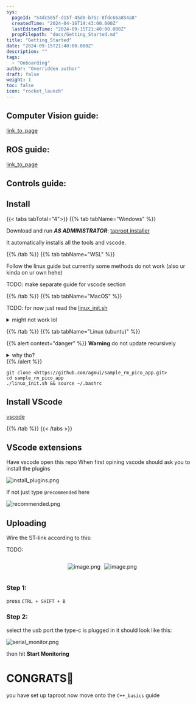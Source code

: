 ```yaml
---
sys:
  pageId: "54dc585f-d15f-45d0-b75c-8fdc66a854a8"
  createdTime: "2024-04-16T19:43:00.000Z"
  lastEditedTime: "2024-09-15T21:40:00.000Z"
  propFilepath: "docs/Getting_Started.md"
title: "Getting_Started"
date: "2024-09-15T21:40:00.000Z"
description: ""
tags:
  - "Onboarding"
author: "Overridden author"
draft: false
weight: 1
toc: false
icon: "rocket_launch"
---
```


## Computer Vision guide:

[link_to_page](86d45bc0-388b-4d26-8848-44f255f73d0e)

## ROS guide:

[link_to_page](3c76c1de-ec8f-46d6-8b0a-294005edc2d5)

## Controls guide:

## Install

{{< tabs tabTotal="4">}}
{{% tab tabName="Windows" %}}

Download and run _**AS ADMINISTRATOR**_: [taproot installer](https://github.com/Thornbots/TeachingFreshies/releases/tag/1.0)

It automatically installs all the tools and vscode.

{{% /tab %}}
{{% tab tabName="WSL" %}}

Follow the linux guide but currently some methods do not work (also ur kinda on ur own hehe)

TODO: make separate guide for vscode section

{{% /tab %}}
{{% tab tabName="MacOS" %}}

TODO: for now just read the [linux_init.sh](https://github.com/agmui/sample_rm_pico_app/blob/main/linux_init.sh)

<details>
<summary>might not work lol</summary>

`brew install libusb pkg-config`

Next install: [vscode](https://code.visualstudio.com/Download)

</details>

{{% /tab %}}
{{% tab tabName="Linux (ubuntu)" %}}

{{% alert context="danger" %}}
**Warning** do not update recursively
<details>
<summary>why tho?</summary>
There are some submodules that may go on for a while (like tinyusb) and I highly
recommend you don't need to get them.
If you want to see what submodules I update just look in `linux_init.sh`
</details>
{{% /alert %}}

```shell
git clone <https://github.com/agmui/sample_rm_pico_app.git>
cd sample_rm_pico_app
./linux_init.sh && source ~/.bashrc
```

## Install VScode

[vscode](https://code.visualstudio.com/Download)

{{% /tab %}}
{{< /tabs >}}

## VScode extensions

Have vscode open this repo
When first opining vscode should ask you to install the plugins

![install_plugins.png](https://prod-files-secure.s3.us-west-2.amazonaws.com/d518164a-d88e-44d1-a4ee-3adb3bd8bce0/89bd30f0-1825-4e77-867b-0a41ce370880/install_plugins.png?X-Amz-Algorithm=AWS4-HMAC-SHA256&X-Amz-Content-Sha256=UNSIGNED-PAYLOAD&X-Amz-Credential=ASIAZI2LB466ZFFQOZC4%2F20250224%2Fus-west-2%2Fs3%2Faws4_request&X-Amz-Date=20250224T090922Z&X-Amz-Expires=3600&X-Amz-Security-Token=IQoJb3JpZ2luX2VjEPH%2F%2F%2F%2F%2F%2F%2F%2F%2F%2FwEaCXVzLXdlc3QtMiJHMEUCIQClsE7zrjI%2FkGQ%2BSlKuaRyC6PP1RCFNql3G55uB0iNWugIgLE2Y5wOHoUnAoxcALkG%2FrNy7zRZ4RYLC4DDenbAUKXcq%2FwMIKhAAGgw2Mzc0MjMxODM4MDUiDEymqJV8PiaPiKHz5SrcA%2FmeU8gkTXejXmri1Ve%2BycReCPYhQ6Ku2zD86mpS9R%2BqOZOz4kQlTxfajPi0Hj48qNbnjsvnm1FF5Z2j2HXr55gg6H5qgpggCm7PcpnqXC5VCQOoXx5%2FBVJT4vOqbtFzmH1dmCaIzQo94tnKfp4QD%2F4ipH2LRKCmPWGd5SkW%2FqEgURPbF4BDU8yD9LVBwQP%2FwLb7BrTrzh3lwluzlkFpogjEmQDY1NAdLTIti1z7L1%2FWfcdUo8wYcyKz%2BtVrmo1yxYUbfUMWld6nXlyHsoSJVTm7ir0mLV0InYWbrIhJ7ce31sc106%2BqIOImMO%2BavizJPlVTOzV0d52WoiyoPbwlie2BfX3%2FIQEfL8ycVMYw4f5TqaY2k7ovir4Ae%2BqN2KvlD5G6%2BhoEEzBQru4MWLUBUSWg1dPNZ%2FwAXvDLLJSTtpXvUsewZt%2B6B8P9QzHH1Jr8ecnVoWxlCKlQldJjYi7nMcqsnAj%2F2sqflD5vIjY%2FBV3ra4EnyM7kpGxib9Y2h8THcDoS6qF%2Bi9ZcQVXGoNLJP9kOTmHckuUy4Cefgj0wFYnVqCggFttf8bhhaTE3AN8zlAXxfkD2oaCmav0vRYcxqx%2FrlFx3xwSalTT%2BYJBw2q2ReBiA7FyEbqvFexbZMJbr8L0GOqUBg1kYwCT8DRy98GDx2yoVVleko291ghCf8YcsiPV0ixgLXIxnt7Mwcxw6Ij92w4sbNmIVTcU6vmxw3VwCDvBBJOl87lTX06Ra%2Bue5ydegVKOym2uVvufZjGcY0G1sQxJMIi%2FOLpi9Rw1g8OPTSbZ%2FD3L7DfBZJ3cYC%2BVwRpyUPuwsdlt%2BHOg56bqDN%2BAR3Uy4M0lPZG057yPD31cHUDbAN0yw%2FcJW&X-Amz-Signature=a6d0128b159e9dd297be90a0b3841f0c58e442fe0c5cdac2e5bce2e1f693dfad&X-Amz-SignedHeaders=host&x-id=GetObject)

If not just type `@recommended` here  

![recommended.png](https://prod-files-secure.s3.us-west-2.amazonaws.com/d518164a-d88e-44d1-a4ee-3adb3bd8bce0/61e661e9-5d85-4dfc-be0d-8d2097a5e793/recommended.png?X-Amz-Algorithm=AWS4-HMAC-SHA256&X-Amz-Content-Sha256=UNSIGNED-PAYLOAD&X-Amz-Credential=ASIAZI2LB466ZFFQOZC4%2F20250224%2Fus-west-2%2Fs3%2Faws4_request&X-Amz-Date=20250224T090922Z&X-Amz-Expires=3600&X-Amz-Security-Token=IQoJb3JpZ2luX2VjEPH%2F%2F%2F%2F%2F%2F%2F%2F%2F%2FwEaCXVzLXdlc3QtMiJHMEUCIQClsE7zrjI%2FkGQ%2BSlKuaRyC6PP1RCFNql3G55uB0iNWugIgLE2Y5wOHoUnAoxcALkG%2FrNy7zRZ4RYLC4DDenbAUKXcq%2FwMIKhAAGgw2Mzc0MjMxODM4MDUiDEymqJV8PiaPiKHz5SrcA%2FmeU8gkTXejXmri1Ve%2BycReCPYhQ6Ku2zD86mpS9R%2BqOZOz4kQlTxfajPi0Hj48qNbnjsvnm1FF5Z2j2HXr55gg6H5qgpggCm7PcpnqXC5VCQOoXx5%2FBVJT4vOqbtFzmH1dmCaIzQo94tnKfp4QD%2F4ipH2LRKCmPWGd5SkW%2FqEgURPbF4BDU8yD9LVBwQP%2FwLb7BrTrzh3lwluzlkFpogjEmQDY1NAdLTIti1z7L1%2FWfcdUo8wYcyKz%2BtVrmo1yxYUbfUMWld6nXlyHsoSJVTm7ir0mLV0InYWbrIhJ7ce31sc106%2BqIOImMO%2BavizJPlVTOzV0d52WoiyoPbwlie2BfX3%2FIQEfL8ycVMYw4f5TqaY2k7ovir4Ae%2BqN2KvlD5G6%2BhoEEzBQru4MWLUBUSWg1dPNZ%2FwAXvDLLJSTtpXvUsewZt%2B6B8P9QzHH1Jr8ecnVoWxlCKlQldJjYi7nMcqsnAj%2F2sqflD5vIjY%2FBV3ra4EnyM7kpGxib9Y2h8THcDoS6qF%2Bi9ZcQVXGoNLJP9kOTmHckuUy4Cefgj0wFYnVqCggFttf8bhhaTE3AN8zlAXxfkD2oaCmav0vRYcxqx%2FrlFx3xwSalTT%2BYJBw2q2ReBiA7FyEbqvFexbZMJbr8L0GOqUBg1kYwCT8DRy98GDx2yoVVleko291ghCf8YcsiPV0ixgLXIxnt7Mwcxw6Ij92w4sbNmIVTcU6vmxw3VwCDvBBJOl87lTX06Ra%2Bue5ydegVKOym2uVvufZjGcY0G1sQxJMIi%2FOLpi9Rw1g8OPTSbZ%2FD3L7DfBZJ3cYC%2BVwRpyUPuwsdlt%2BHOg56bqDN%2BAR3Uy4M0lPZG057yPD31cHUDbAN0yw%2FcJW&X-Amz-Signature=8df9f55bce8e1d100d4785c7cc195846d83a7fa1ecc7442a42a6cc32abf9388d&X-Amz-SignedHeaders=host&x-id=GetObject)

## Uploading

Wire the ST-link according to this:

TODO:

<div style="display: flex;flex-direction: row; column-gap:10px; max-width: 630px;justify-content: center;">
<div>

![image.png](https://prod-files-secure.s3.us-west-2.amazonaws.com/d518164a-d88e-44d1-a4ee-3adb3bd8bce0/210ecb78-1116-4d7b-b9b7-2292f66fa2c2/image.png?X-Amz-Algorithm=AWS4-HMAC-SHA256&X-Amz-Content-Sha256=UNSIGNED-PAYLOAD&X-Amz-Credential=ASIAZI2LB4663XAHXDGH%2F20250224%2Fus-west-2%2Fs3%2Faws4_request&X-Amz-Date=20250224T090924Z&X-Amz-Expires=3600&X-Amz-Security-Token=IQoJb3JpZ2luX2VjEPH%2F%2F%2F%2F%2F%2F%2F%2F%2F%2FwEaCXVzLXdlc3QtMiJHMEUCIDLLwvelzq55VR6XuNF2M1mAe7xkCpWjmrhWblLxIC3fAiEA3oJ0LEKU5SLQX4iWO9bTrSXbnWWh33oggeqCxsas51cq%2FwMIKhAAGgw2Mzc0MjMxODM4MDUiDGyNAU9SwWabplncpircA5y5NMHmwET0HxkKehpk4%2FByBNlBiVPCoFLwWzV9zBe8t%2BLa2jcOMYj02jAOpboZUY0GLfGatuY6OXojEl8VmqJYDldzbbTqnDs67Z%2B753kXkako1ihEKlBfBt5dSzZdHdKTqgqTqN%2BB557ca3IDajmY2QTtvEwQUkLLsnztB6kIEOM%2FkITRVA2Dy4qqIy99rvVjrDWMeAt1ADIuwvR8OixYY33xjSK8r2LCb8jkgVr55RvDICh2nrjVjsPw0%2BSy08spwkwQqF4QcTQ7cA9LiCxk61ZsEireTNJaMOIBieX58zdKocBC12VvA1QJatPVKV91%2Bwqhh2C9mHFbF7gZBvgPcGGg1zTdP5y5iqj2mjWoPisM5hXemc5GZ2hWuEoI9WTWnJS0QfDHl2haOHzPGqrv1%2BPa6L%2FioiXzywP2SNURmipUVY8wZwTS6mVCDNM5067MJmoKwDbHrKxpkpYaS%2Bc2cC1m%2Fw1zSKTvTzwk3MgQUDGLFNFibuWDOHyfjvSRrzTo5gTZUpHZGiRXEeAEyVRlX4T77ysICik7sv5r8kdFW8r281FbmKduM5nMfd95HfXmntBgLKPAzS6D9zUQN95Wo1Rl%2BboRsYmbsBt8z%2B16TQubIZo8wC5DPuKZMMLr8L0GOqUB5wnxAVn8RU2hTFxeaDP4Ffoil2YpJJvKbDl6ZT8BkOJvr2MNHU%2Bmitk1Aci54zNz5lE977NIerrWBrJUJ4uNdYCOFFf7tyEXdwjMUWviSF%2FRQTlr1JYyCR8v5CDCWXlgs692zClVuKjN0%2FuvU6%2FObBvwIMV07IOYGW420oIvcKmxYEDofWajUfHmSpqfsSx1XYt5yvoqaP1FEOi3F9WJH4e1XZiS&X-Amz-Signature=93ea037fa1999aaab3601e132271eb96d0b982d734bcf005fb294ac9b956e72d&X-Amz-SignedHeaders=host&x-id=GetObject)

</div>
<div>

![image.png](https://prod-files-secure.s3.us-west-2.amazonaws.com/d518164a-d88e-44d1-a4ee-3adb3bd8bce0/33a0fd0f-8ca6-4a86-8e09-26e95ded1fff/image.png?X-Amz-Algorithm=AWS4-HMAC-SHA256&X-Amz-Content-Sha256=UNSIGNED-PAYLOAD&X-Amz-Credential=ASIAZI2LB466WGRBNS2X%2F20250224%2Fus-west-2%2Fs3%2Faws4_request&X-Amz-Date=20250224T090925Z&X-Amz-Expires=3600&X-Amz-Security-Token=IQoJb3JpZ2luX2VjEPH%2F%2F%2F%2F%2F%2F%2F%2F%2F%2FwEaCXVzLXdlc3QtMiJIMEYCIQD6DnUYfpSN0xvL70YCUhAb%2BzTkOyfv5Z789SpjIJjKdAIhAKTpqzOyEF1dU2yd6oCDDz0jLwK8ni%2FfsGDcTILj919xKv8DCCoQABoMNjM3NDIzMTgzODA1IgzFFq2whweOmCYC0AIq3AN7cHyar4hg1Xf1kYZpDocCkRp%2F3B3ulsyVo2vhvjBw9dL2PFZiIHunj6cPkjh84gbwruA6WSg6%2FUh92rCDOESroxIFlnKJ6BMJq0ccbzu5nXua7zwYRl%2BymkR1dQdhg%2BPbNIXLwiXHGwrhfFvrl%2B4KYp%2FfTr6tEqmGcmYax6F7W4TS08JL0RUnecq3MUl%2FJCnn4BW3TyZcwNyXYcSqLoyP88r1E4xuNx7q8bxSUiZWzrUvaadCUyXZXWZPajpjlyH3FWOXTu0KV%2FMfOokmXLnXZEWe%2F6MbrTosUvm%2BS%2BEIFPF328ov1GujQy1uhr%2FiyzcMHZPIeRXbp1hIA1N3YGcxLYfUzusfvCr3AzKoP4%2BmU7KRu5RoIYAGQ5asaZB4NH1lRJiMxnqjwSs6B6HTSJJgkANgA%2FtGgCy6uy9udszQV3a6clQ4jAir5fPk8jbm2LFMtXi3rRR4MxeL0CFBAqxTzoNQw%2BLMWlQWbzM%2BvyqZm8mn%2BC9k3e0BUm7CYq%2BYR9URE5eYu74CrkB0kdMX88tGdoSQBYYTtAG%2BXiEPLlpV9FnaGLnFXsypqwZuK7sluMtM8UHMNVxbP5RJXyVU1wqN5Rj0%2F%2BZA0WpDfqV5F4uw58U03RrwYvjFJAch4zCN7PC9BjqkAYGh6KvjHsihfmFS1VX%2BV6muQj%2FdjohRU5T2mmG6H%2BnufH88BJ%2F0wwI3TLmEWzfnFPxcSOqlNfwLmlyhP%2Fu3RkGURSyqVnv6zzpwKdRZ0AXlIW0be%2FMCtQDe2Q5qrYfrzwd9dAIAB6csXKMmpGx2nj98A7eh8WAMYjcUQt%2BK9AeCxwnN76G5pGeaLVGXiPZgO3MlgIGFxQo8Ati1RD2DjYzove%2FB&X-Amz-Signature=c9c615fc05b540bb40b5dffd1970378ceef4cccdbab2f202740b2aeee3398218&X-Amz-SignedHeaders=host&x-id=GetObject)

</div>
</div>

### Step 1:

press `CTRL + SHIFT + B`

### Step 2:

select the usb port the type-c is plugged in it should look like this:

![serial_monitor.png](https://prod-files-secure.s3.us-west-2.amazonaws.com/d518164a-d88e-44d1-a4ee-3adb3bd8bce0/f03f4774-05d4-4393-b6a0-d5efb6d315ab/serial_monitor.png?X-Amz-Algorithm=AWS4-HMAC-SHA256&X-Amz-Content-Sha256=UNSIGNED-PAYLOAD&X-Amz-Credential=ASIAZI2LB466ZFFQOZC4%2F20250224%2Fus-west-2%2Fs3%2Faws4_request&X-Amz-Date=20250224T090922Z&X-Amz-Expires=3600&X-Amz-Security-Token=IQoJb3JpZ2luX2VjEPH%2F%2F%2F%2F%2F%2F%2F%2F%2F%2FwEaCXVzLXdlc3QtMiJHMEUCIQClsE7zrjI%2FkGQ%2BSlKuaRyC6PP1RCFNql3G55uB0iNWugIgLE2Y5wOHoUnAoxcALkG%2FrNy7zRZ4RYLC4DDenbAUKXcq%2FwMIKhAAGgw2Mzc0MjMxODM4MDUiDEymqJV8PiaPiKHz5SrcA%2FmeU8gkTXejXmri1Ve%2BycReCPYhQ6Ku2zD86mpS9R%2BqOZOz4kQlTxfajPi0Hj48qNbnjsvnm1FF5Z2j2HXr55gg6H5qgpggCm7PcpnqXC5VCQOoXx5%2FBVJT4vOqbtFzmH1dmCaIzQo94tnKfp4QD%2F4ipH2LRKCmPWGd5SkW%2FqEgURPbF4BDU8yD9LVBwQP%2FwLb7BrTrzh3lwluzlkFpogjEmQDY1NAdLTIti1z7L1%2FWfcdUo8wYcyKz%2BtVrmo1yxYUbfUMWld6nXlyHsoSJVTm7ir0mLV0InYWbrIhJ7ce31sc106%2BqIOImMO%2BavizJPlVTOzV0d52WoiyoPbwlie2BfX3%2FIQEfL8ycVMYw4f5TqaY2k7ovir4Ae%2BqN2KvlD5G6%2BhoEEzBQru4MWLUBUSWg1dPNZ%2FwAXvDLLJSTtpXvUsewZt%2B6B8P9QzHH1Jr8ecnVoWxlCKlQldJjYi7nMcqsnAj%2F2sqflD5vIjY%2FBV3ra4EnyM7kpGxib9Y2h8THcDoS6qF%2Bi9ZcQVXGoNLJP9kOTmHckuUy4Cefgj0wFYnVqCggFttf8bhhaTE3AN8zlAXxfkD2oaCmav0vRYcxqx%2FrlFx3xwSalTT%2BYJBw2q2ReBiA7FyEbqvFexbZMJbr8L0GOqUBg1kYwCT8DRy98GDx2yoVVleko291ghCf8YcsiPV0ixgLXIxnt7Mwcxw6Ij92w4sbNmIVTcU6vmxw3VwCDvBBJOl87lTX06Ra%2Bue5ydegVKOym2uVvufZjGcY0G1sQxJMIi%2FOLpi9Rw1g8OPTSbZ%2FD3L7DfBZJ3cYC%2BVwRpyUPuwsdlt%2BHOg56bqDN%2BAR3Uy4M0lPZG057yPD31cHUDbAN0yw%2FcJW&X-Amz-Signature=9de5988cba59bf2d2783cdf17f56445fdba0157360978a324bc54813605474a0&X-Amz-SignedHeaders=host&x-id=GetObject)

then hit **Start Monitoring**

# CONGRATS🎉

you have set up taproot now move onto the `C++_basics` guide
